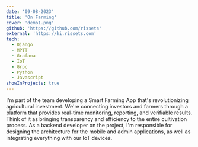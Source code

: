 ```yaml
---
date: '09-08-2023'
title: 'On Farming'
cover: 'demo1.png'
github: 'https://github.com/rissets'
external: 'https://hi.rissets.com'
tech:
  - Django
  - MPTT
  - Grafana
  - IoT
  - Grpc
  - Python
  - Javascript
showInProjects: true
---
```


I'm part of the team developing a Smart Farming App that's revolutionizing agricultural investment. We're connecting investors and farmers through a platform that provides real-time monitoring, reporting, and verifiable results. Think of it as bringing transparency and efficiency to the entire cultivation process. As a backend developer on the project, I'm responsible for designing the architecture for the mobile and admin applications, as well as integrating everything with our IoT devices.
